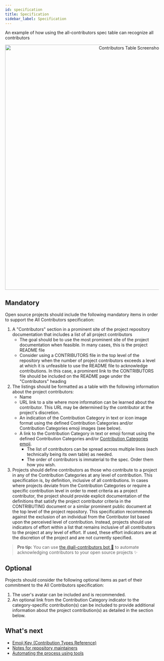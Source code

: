```yaml
---
id: specification
title: Specification
sidebar_label: Specification
---
```


An example of how using the all-contributors spec table can recognize all contributors
<div align="center">
    <img src="../assets/contributors-table-small.png" alt="Contributors Table Screenshot" width="800px" />
</div>

## Mandatory
Open source projects should include the following mandatory items in order to support the All Contributors specification:

1. A "Contributors" section in a prominent site of the project repository documentation that includes a list of all project contributors
    - The goal should be to use the most prominent site of the project documentation when feasible.  In many cases, this is the project README file
    - Consider using a CONTRIBUTORS file in the top level of the repository when the number of project contributors exceeds a level at which it is unfeasible to use the README file to acknowledge contributions.  In this case, a prominent link to the CONTRIBUTORS file should be included on the README page under the "Contributors" heading
2. The listings should be formatted as a table with the following information about the project contributors:
    - Name
    - URL link to a site where more information can be learned about the contributor.  This URL may be determined by the contributor at the project's discretion.
    - An indication of the Contribution Category in text or icon image format using the defined Contribution Categories and/or Contribution Categories emoji images (see below).
    - A link to the Contribution Category in text or emoji format using the defined Contribution Categories and/or [Contribution Categories emoji](https://github.com/paras-jain/all-contributors/blob/master/docs/emoji-key.md).
        - The list of contributors can be spread across multiple lines (each technically being its own table) as needed.
        - The order of contributors is immaterial to the spec. Order them how you wish.
3. Projects should define contributors as those who contribute to a project in any of the Contribution Categories at any level of contribution.  This specification is, by definition, inclusive of all contributions.  In cases where projects deviate from the Contribution Categories or require a specific contribution level in order to meet criteria as a project contributor, the project should provide explicit documentation of the definitions that satisfy the project contributor criteria in the CONTRIBUTING document or a similar prominent public document at the top level of the project repository.  This specification recommends against the exclusion of an individual from the Contributor list based upon the perceived level of contribution.  Instead, projects should use indicators of effort within a list that remains inclusive of all contributors to the project at any level of effort.  If used, these effort indicators are at the discretion of the project and are not currently specified.

> **Pro tip:** You can use [the @all-contributors bot 🤖](https://github.com/paras-jain/all-contributors/blob/master/docs/bot/overview.md) to automate acknowledging contributors to your open source projects ✨

## Optional
Projects should consider the following optional items as part of their commitment to the All Contributors specification:

1. The user's avatar can be included and is recommended.
3. An optional link from the Contribution Category indicator to the category-specific contribution(s) can be included to provide additional information about the project contribution(s) as detailed in the section below.

## What's next
- [Emoji Key (Contribution Types Reference)](https://github.com/paras-jain/all-contributors/blob/master/docs/emoji-key.md)
- [Notes for repository maintainers](https://github.com/paras-jain/all-contributors/blob/master/docs/repository-maintainers.md)
- [Automating the process using tools](https://github.com/paras-jain/all-contributors/blob/master/docs/tooling.md)

